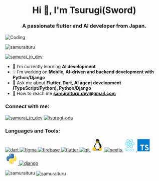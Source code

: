 <h1 align="center">Hi 👋, I'm Tsurugi(Sword)</h1>
<h3 align="center">A passionate flutter and AI developer from Japan.</h3>

<img align="center" alt="Coding" width="400" src="https://github.com/samuraituru/portfolio/blob/main/assets/images/profile/coding_animation.gif">

<p align="left"> <img src="https://komarev.com/ghpvc/?username=samuraituru&label=Profile%20views&color=0e21b4&style=flat" alt="samuraituru" /> </p>

<p align="left"> <a href="https://twitter.com/samurai_jp_dev" target="blank"><img src="https://img.shields.io/twitter/follow/samurai_jp_dev?logo=twitter&style=for-the-badge" alt="samurai_jp_dev" /></a> </p>

- 🌱 I’m currently learning **AI development**
- 💡 I’m working on **Mobile, AI-driven and backend development with Python/Django**
- 💬 Ask me about **Flutter, Dart, AI agent development (TypeScript/Python), Python/Django**
- 📧 How to reach me **<samuraituru.dev@gmail.com>**

<h3 align="left">Connect with me:</h3>
<p align="left">
<a href="https://twitter.com/samurai_jp_dev" target="blank"><img align="center" src="https://raw.githubusercontent.com/rahuldkjain/github-profile-readme-generator/master/src/images/icons/Social/twitter.svg" alt="samurai_jp_dev" height="30" width="40" /></a>
<a href="https://linkedin.com/in/tsurugi-oda" target="blank"><img align="center" src="https://raw.githubusercontent.com/rahuldkjain/github-profile-readme-generator/master/src/images/icons/Social/linked-in-alt.svg" alt="tsurugi-oda" height="30" width="40" /></a>
</p>

<h3 align="left">Languages and Tools:</h3>
<p align="left"> 
<a href="https://dart.dev" target="_blank" rel="noreferrer"> <img src="https://www.vectorlogo.zone/logos/dartlang/dartlang-icon.svg" alt="dart" width="40" height="40"/> </a> 
<a href="https://www.figma.com/" target="_blank" rel="noreferrer"> <img src="https://www.vectorlogo.zone/logos/figma/figma-icon.svg" alt="figma" width="40" height="40"/> </a> 
<a href="https://firebase.google.com/" target="_blank" rel="noreferrer"> <img src="https://www.vectorlogo.zone/logos/firebase/firebase-icon.svg" alt="firebase" width="40" height="40"/> </a> 
<a href="https://flutter.dev" target="_blank" rel="noreferrer"> <img src="https://www.vectorlogo.zone/logos/flutterio/flutterio-icon.svg" alt="flutter" width="40" height="40"/> </a> 
<a href="https://git-scm.com/" target="_blank" rel="noreferrer"> <img src="https://www.vectorlogo.zone/logos/git-scm/git-scm-icon.svg" alt="git" width="40" height="40"/> </a> 
<a href="https://www.linux.org/" target="_blank" rel="noreferrer"> <img src="https://raw.githubusercontent.com/devicons/devicon/master/icons/linux/linux-original.svg" alt="linux" width="40" height="40"/> </a> 
<a href="https://nextjs.org/" target="_blank" rel="noreferrer"> <img src="https://cdn.worldvectorlogo.com/logos/nextjs-2.svg" alt="nextjs" width="40" height="40"/> </a> 
<a href="https://reactjs.org/" target="_blank" rel="noreferrer"> <img src="https://raw.githubusercontent.com/devicons/devicon/master/icons/react/react-original-wordmark.svg" alt="react" width="40" height="40"/> </a> 
<a href="https://www.typescriptlang.org/" target="_blank" rel="noreferrer"> <img src="https://raw.githubusercontent.com/devicons/devicon/master/icons/typescript/typescript-original.svg" alt="typescript" width="40" height="40"/> </a> 
<a href="https://www.python.org/" target="_blank" rel="noreferrer"> <img src="https://raw.githubusercontent.com/devicons/devicon/master/icons/python/python-original.svg" alt="python" width="40" height="40"/> </a> 
<a href="https://www.djangoproject.com/" target="_blank" rel="noreferrer"> <img src="https://www.djangoproject.com/m/img/logos/django-logo-positive.svg" alt="django" width="40" height="40"/> </a>
</p>

<p><img align="left" src="https://github-readme-stats.vercel.app/api/top-langs?username=samuraituru&show_icons=true&locale=en&layout=compact" alt="samuraituru" /></p>

<p>&nbsp;<img align="center" src="https://github-readme-stats.vercel.app/api?username=samuraituru&show_icons=true&theme=dark&locale=en" alt="samuraituru" /></p>
